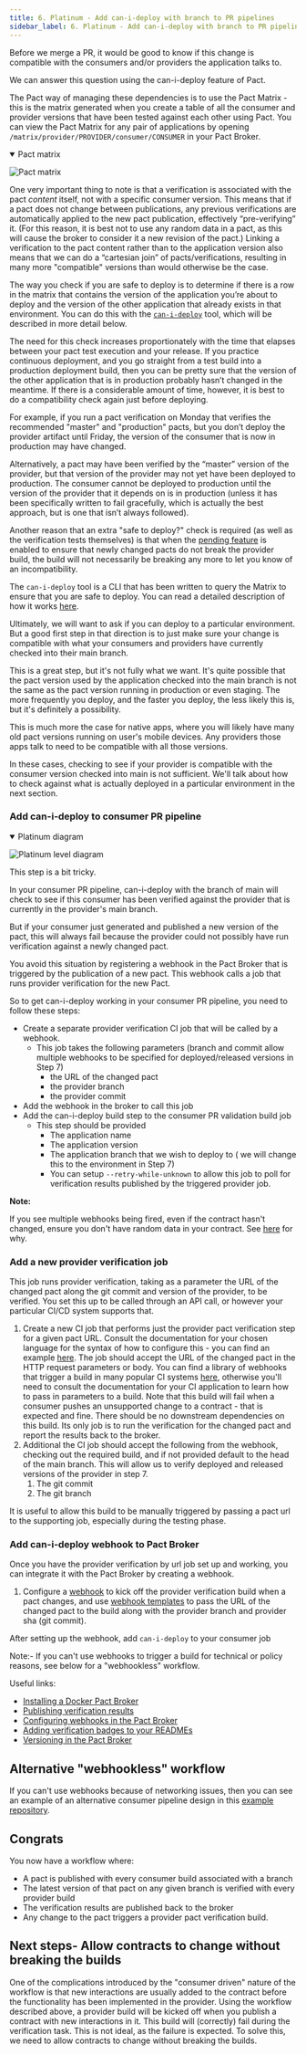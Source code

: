 ```yaml
---
title: 6. Platinum - Add can-i-deploy with branch to PR pipelines
sidebar_label: 6. Platinum - Add can-i-deploy with branch to PR pipelines
---
```


Before we merge a PR, it would be good to know if this change is compatible with the consumers and/or providers the application talks to.

We can answer this question using the can-i-deploy feature of Pact.

The Pact way of managing these dependencies is to use the Pact Matrix - this is the matrix generated when you create a table of all the consumer and provider versions that have been tested against each other using Pact. You can view the Pact Matrix for any pair of applications by opening `/matrix/provider/PROVIDER/consumer/CONSUMER` in your Pact Broker.

<details open>
  <summary>Pact matrix</summary>

![Pact matrix](/img/pact-matrix.png)
</details>

One very important thing to note is that a verification is associated with the pact _content_ itself, not with a specific consumer version. This means that if a pact does not change between publications, any previous verifications are automatically applied to the new pact publication, effectively “pre-verifying” it. \(For this reason, it is best not to use any random data in a pact, as this will cause the broker to consider it a new revision of the pact.\) Linking a verification to the pact content rather than to the application version also means that we can do a “cartesian join” of pacts/verifications, resulting in many more "compatible" versions than would otherwise be the case.

The way you check if you are safe to deploy is to determine if there is a row in the matrix that contains the version of the application you’re about to deploy and the version of the other application that already exists in that environment. You can do this with the [`can-i-deploy`](/pact_broker/can_i_deploy/) tool, which will be described in more detail below.

The need for this check increases proportionately with the time that elapses between your pact test execution and your release. If you practice continuous deployment, and you go straight from a test build into a production deployment build, then you can be pretty sure that the version of the other application that is in production probably hasn’t changed in the meantime. If there is a considerable amount of time, however, it is best to do a compatibility check again just before deploying.

For example, if you run a pact verification on Monday that verifies the recommended "master" and "production" pacts, but you don’t deploy the provider artifact until Friday, the version of the consumer that is now in production may have changed.

Alternatively, a pact may have been verified by the “master” version of the provider, but that version of the provider may not yet have been deployed to production. The consumer cannot be deployed to production until the version of the provider that it depends on is in production \(unless it has been specifically written to fail gracefully, which is actually the best approach, but is one that isn’t always followed\).

Another reason that an extra "safe to deploy?" check is required (as well as the verification tests themselves) is that when the [pending feature](/pact_broker/advanced_topics/pending_pacts/) is enabled to ensure that newly changed pacts do not break the provider build, the build will not necessarily be breaking any more to let you know of an incompatibility.

The `can-i-deploy` tool is a CLI that has been written to query the Matrix to ensure that you are safe to deploy. You can read a detailed description of how it works [here](/pact_broker/can_i_deploy/).

Ultimately, we will want to ask if you can deploy to a particular environment. But a good first step in that direction is to just make sure your change is compatible with what your consumers and providers have currently checked into their main branch.

This is a great step, but it's not fully what we want. It's quite possible that the pact version used by the application checked into the main branch is not the same as the pact version running in production or even staging.  The more frequently you deploy, and the faster you deploy, the less likely this is, but it's definitely a possibility.

This is much more the case for native apps, where you will likely have many old pact versions running on user's mobile devices. Any providers those apps talk to need to be compatible with all those versions.

In these cases, checking to see if your provider is compatible with the consumer version checked into main is not sufficient. We'll talk about how to check against what is actually deployed in a particular environment in the next section.

### Add can-i-deploy to consumer PR pipeline

<details open>
  <summary>Platinum diagram</summary>

![Platinum level diagram](images/platinum.png)
</details>

This step is a bit tricky.

In your consumer PR pipeline, can-i-deploy with the branch of main will check to see if this consumer has been 
verified against the provider that is currently in the provider's main branch.

But if your consumer just generated and published a new version of the pact, this will always fail because the 
provider could not possibly have run verification against a newly changed pact.

You avoid this situation by registering a webhook in the Pact Broker that is triggered by the publication of a 
new pact. This webhook calls a job that runs provider verification for the new Pact.

So to get can-i-deploy working in your consumer PR pipeline, you need to follow these steps:

- Create a separate provider verification CI job that will be called by a webhook.
  - This job takes the following parameters (branch and commit allow multiple webhooks to be specified for deployed/released versions in Step 7)
    - the URL of the changed pact
    - the provider branch
    - the provider commit
- Add the webhook in the broker to call this job
- Add the can-i-deploy build step to the consumer PR validation build job
  - This step should be provided
    - The application name
    - The application version
    - The application branch that we wish to deploy to ( we will change this to the environment in Step 7)
    - You can setup `--retry-while-unknown` to allow this job to poll for verification results published by the triggered provider job.

__Note:__

If you see multiple webhooks being fired, even if the contract hasn't changed, ensure you don't have random data in your contract. See [here](https://docs.pact.io/getting_started/matching#random-data---avoid-it) for why.

### Add a new provider verification job

This job runs provider verification, taking as a parameter the URL of the changed pact along the git commit and version of the provider, to be verified.  You set this up to be called through an API call, or however your particular CI/CD system supports that.

1. Create a new CI job that performs just the provider pact verification step for a given pact URL. Consult the documentation for your chosen language for the syntax of how to configure this - you can find an example [here](/provider/recommended_configuration#verification-triggered-by-a-contract-requiring-verification-published). The job should accept the URL of the changed pact in the HTTP request parameters or body. You can find a library of webhooks that trigger a build in many popular CI systems [here](https://docs.pact.io/pact_broker/webhooks/template_library#using-the-contract_requiring_verification_published-event-recommended), otherwise you'll need to consult the documentation for your CI application to learn how to pass in parameters to a build. Note that this build will fail when a consumer pushes an unsupported change to a contract - that is expected and fine. There should be no downstream dependencies on this build. Its only job is to run the verification for the changed pact and report the results back to the broker.
2. Additional the CI job should accept the following from the webhook, checking out the required build, and if not provided default to the head of the main branch. This will allow us to verify deployed and released versions of the provider in step 7.
   1. The git commit
   2. The git branch

It is useful to allow this build to be manually triggered by passing a pact url to the supporting job, especially during the testing phase.

### Add can-i-deploy webhook to Pact Broker

Once you have the provider verification by url job set up and working, you can integrate it with the Pact Broker by creating a webhook.

1. Configure a [webhook](/pact_broker/webhooks) to kick off the provider verification build when a pact changes, and use [webhook templates](/pact_broker/webhooks/dynamic_variable_sub) to pass the URL of the changed pact to the build along with the provider branch and provider sha (git commit).

After setting up the webhook, add `can-i-deploy` to your consumer job

Note:- If you can't use webhooks to trigger a build for technical or policy reasons, see below for a "webhookless" workflow.

Useful links:

* [Installing a Docker Pact Broker](https://hub.docker.com/r/pactfoundation/pact-broker)
* [Publishing verification results](/pact_broker/advanced_topics/provider_verification_results)
* [Configuring webhooks in the Pact Broker](/pact_broker/webhooks)
* [Adding verification badges to your READMEs](/pact_broker/advanced_topics/provider_verification_badges)
* [Versioning in the Pact Broker](/getting_started/versioning_in_the_pact_broker)

## Alternative "webhookless" workflow

If you can't use webhooks because of networking issues, then you can see an example of an alternative consumer pipeline design in this [example repository](https://github.com/pactflow/example-consumer-webhookless).

## Congrats

You now have a workflow where:

* A pact is published with every consumer build associated with a branch
* The latest version of that pact on any given branch is verified with every provider build
* The verification results are published back to the broker
* Any change to the pact triggers a provider pact verification build.

## Next steps- Allow contracts to change without breaking the builds

One of the complications introduced by the "consumer driven" nature of the workflow is that new interactions are usually added to the contract before the functionality has been implemented in the provider. Using the workflow described above, a provider build will be kicked off when you publish a contract with new interactions in it. This build will \(correctly\) fail during the verification task. This is not ideal, as the failure is expected. To solve this, we need to allow contracts to change without breaking the builds.
